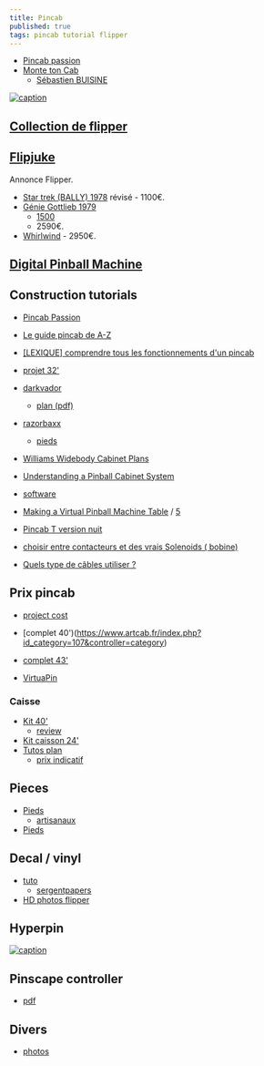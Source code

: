```yaml
---
title: Pincab
published: true
tags: pincab tutorial flipper
---
```

- [Pincab passion](http://www.pincabpassion.net/)
- [Monte ton Cab](https://www.facebook.com/groups/MonteTonCab/discussion/preview)
	- [Sébastien BUISINE](https://www.youtube.com/watch?v=iFDo9awYwSY)

[![caption](https://img.youtube.com/vi/_XDuWe63FuA/0.jpg)](https://www.youtube.com/watch?v=_XDuWe63FuA)

## [Collection de flipper](http://www.collectionneursdeflippers.com/flippers-a-vendre)
## [Flipjuke](https://www.flipjuke.fr/viewforum.php?f=5&vtp=1&vta=0&start=110)
Annonce Flipper.
- [Star trek (BALLY) 1978](https://www.youtube.com/watch?v=KkNvl7lfLCY) révisé - 1100€.
- [Génie Gottlieb 1979](https://www.youtube.com/watch?v=BzRso1D0DZ8) 
	- [1500](https://www.site-annonce.fr/r/Details/flipper-gottlieb-genie/flipper%20gottlieb%20genie_leboncoin_1631897116) 
    - 2590€.
- [Whirlwind](https://www.youtube.com/watch?v=sVwybTYZ3D0)  - 2950€.

## [Digital Pinball Machine](https://blog.codinghorror.com/your-digital-pinball-machine/)

## Construction tutorials
- [Pincab Passion](http://www.pincabpassion.net/t9723-tuto-comment-fabriquer-son-pincab)
- [Le guide pincab de A-Z](https://www.ladomotiquepourtous.fr/wp-content/uploads/2018/12/01-Guide-pincab-de-A-a-Z-version-2.pdf)
- [[LEXIQUE] comprendre tous les fonctionnements d'un pincab](https://www.pincabpassion.net/t2530-lexique-comprendre-tous-les-fonctionnements-d-un-pincab)

- [projet 32'](https://avlab-manager.com/#!/projects/flipper-virtuel)
- [darkvador](http://www.pincabpassion.net/t3504-termine-pincab-de-darklvador-theme-american-dad-simpson-futurama)
    - [plan (pdf)](https://www.dropbox.com/s/dukg3bwnjfziilm/plan%20pincab%20pdf.pdf?dl=0)
- [razorbaxx](http://www.pincabpassion.net/t2506-termine-pincab-de-razorbaxx-tarantino-xx-pinball)
    - [pieds](http://www.pincabpassion.net/t4433-vends14-pieds-de-flipper-artisanaux)

- [Williams Widebody Cabinet Plans](http://vpuniverse.com/forums/topic/171-plans-williams-widebody-cabinet-plans/)
- [Understanding a Pinball Cabinet System](https://dsync.blogspot.com/2015/08/understanding-pinball-cabinet-system.html)
- [software](http://davesclassicarcade.com/vpinball/vpinball5.html)

- [Making a Virtual Pinball Machine Table](https://www.youtube.com/watch?v=HpAYBDp-TJ4) / [5](https://www.youtube.com/watch?v=es7IJE8mLKE)
- [Pincab T version nuit](https://www.youtube.com/watch?v=onTH14Cm98s)

- [choisir entre contacteurs et des vrais Solenoids ( bobine)](https://www.pincabpassion.net/t2087-resolu-choisir-entre-contacteurs-et-des-vrais-solenoids-bobine)
- [Quels type de câbles utiliser ?](https://www.pincabpassion.net/t4312-abandonne-quels-type-de-cables-utiliser)

## Prix pincab
- [project cost](http://davesclassicarcade.com/vpinball/vpinball2.html)

- [complet 40')(https://www.artcab.fr/index.php?id_category=107&controller=category)
- [complet 43'](http://benfactory.fr/produit/pincab/)
- [VirtuaPin](https://virtuapin.net/index.php?main_page=product_info&cPath=1&products_id=2)

### Caisse
- [Kit 40'](https://www.artcab.fr/kit-pincab-diy/231-kit-pincab-40-pouces.html)
    - [review](http://www.pincabpassion.net/t8945-wip-projet-pincab-finistere)
- [Kit caisson 24'](http://www.arcademy.fr/kit-flipper-virtuel.html)
- [Tutos plan](http://www.pincabpassion.net/t8286-tuto-creer-les-plans-de-son-pincab)
    - [prix indicatif](http://www.pincabpassion.net/t8922-resolu-avis-sur-kit-de-caisse)

## Pieces
- [Pieds](http://www.pinball.center/en/shop/pinball-parts/cabinet-parts/pinball-legs/3093/pinball-leg-black-wpc-28-1/2?c=2330)
    - [artisanaux](http://www.pincabpassion.net/d10000832-pieds-de-flipper-artisanaux)
- [Pieds](https://www.zpeakabonks-pinball-paradise.com/boutique/pieds-verins-vis/)

## Decal / vinyl
- [tuto](http://www.pincabpassion.net/t3956-tuto-preparation-dun-fichier-en-vue-dune-impression)
	- [sergentpapers](https://www.sergentpapers.com/signaletique/adhesifs_c.html)
- [HD photos flipper](http://christopherhutchins.com/gallery/albums.php)

## Hyperpin

[![caption](https://img.youtube.com/vi/a9RULBcZT_M/0.jpg)](https://www.youtube.com/watch?v=a9RULBcZT_M)

## Pinscape controller
- [pdf](https://os.mbed.com/media/uploads/mjr/the_pinscape_controller_20140826.pdf)

## Divers
- [photos](https://pinside.com/pinball/forum/topic/what-machine-did-you-bring-home-today-post-your-pictures?gallery&galleryp=2)
